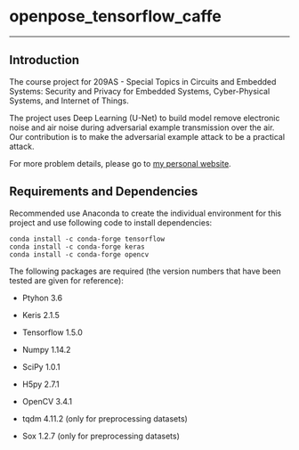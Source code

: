 # openpose_tensorflow_caffe
--------------------------------------------------------------------------------

## Introduction
The course project for 209AS - Special Topics in Circuits and Embedded Systems: 
Security and Privacy for Embedded Systems, Cyber-Physical Systems, and Internet 
of Things.

The project uses Deep Learning (U-Net) to build model remove electronic noise 
and air noise during adversarial example transmission over the air. Our 
contribution is to make the adversarial example attack to be a practical attack.

For more problem details, please go to
[my personal website](https://weikunhan.github.io).

## Requirements and Dependencies
Recommended use Anaconda to create the individual environment for this project 
and use following code to install dependencies:
```
conda install -c conda-forge tensorflow 
conda install -c conda-forge keras
conda install -c conda-forge opencv 
```
The following packages are required (the version numbers that have been tested 
are given for reference):
 
* Ptyhon 3.6
* Keris 2.1.5
* Tensorflow 1.5.0
* Numpy 1.14.2
* SciPy 1.0.1
* H5py 2.7.1
* OpenCV 3.4.1













* tqdm 4.11.2 (only for preprocessing datasets)
* Sox 1.2.7 (only for preprocessing datasets)
